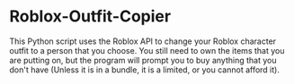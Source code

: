 # Roblox-Outfit-Copier
This Python script uses the Roblox API to change your Roblox character outfit to a person that you choose. You still need to own the items that you are putting on, but the program will prompt you to buy anything that you don't have (Unless it is in a bundle, it is a limited, or you cannot afford it).
